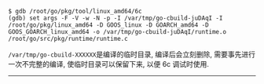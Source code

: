 ```
$ gdb /root/go/pkg/tool/linux_amd64/6c
(gdb) set args -F -V -w -N -p -I /var/tmp/go-cbuild-juDAqI -I /root/go/pkg/linux_amd64 -D GOOS_linux -D GOARCH_amd64 -D GOOS_GOARCH_linux_amd64 -o /var/tmp/go-cbuild-juDAqI/runtime.o /root/go/src/pkg/runtime/runtime.c
```

`/var/tmp/go-cbuild-XXXXXX`是编译的临时目录, 编译后会立刻删除, 需要事先进行一次不完整的编译, 使临时目录可以保留下来, 以便 6c 调试时使用.

------

